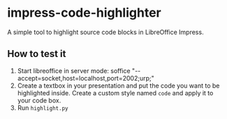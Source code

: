 impress-code-highlighter
========================

A simple tool to highlight source code blocks in LibreOffice Impress.

## How to test it
 1. Start libreoffice in server mode: soffice "--accept=socket,host=localhost,port=2002;urp;"
 2. Create a textbox in your presentation and put the code you want to be highlighted inside. Create a custom style named `code` and apply it to your code box.
 3. Run `highlight.py`